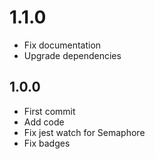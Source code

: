 # 1.1.0
+ Fix documentation
+ Upgrade dependencies

## 1.0.0
+ First commit
+ Add code
+ Fix jest watch for Semaphore
+ Fix badges